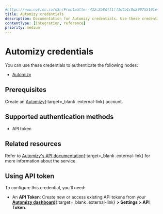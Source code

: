 ```yaml
---
#https://www.notion.so/n8n/Frontmatter-432c2b8dff1f43d4b1c8d20075510fe4
title: Automizy credentials
description: Documentation for Automizy credentials. Use these credentials to authenticate Automizy in n8n, a workflow automation platform.
contentType: [integration, reference]
priority: medium
---
```


# Automizy credentials

You can use these credentials to authenticate the following nodes:

- [Automizy](/integrations/builtin/app-nodes/n8n-nodes-base.automizy/)

## Prerequisites

Create an [Automizy](https://automizy.com/){:target=_blank .external-link} account.

## Supported authentication methods

- API token

## Related resources

Refer to [Automizy's API documentation](https://developers.automizy.com/automizyrestapi/){:target=_blank .external-link} for more information about the service.

## Using API token

To configure this credential, you'll need:

- An **API Token**: Create new or access existing API tokens from your [**Automizy dashboard**](https://app.automizy.com/dashboard){:target=_blank .external-link} **> Settings > API Token**.

